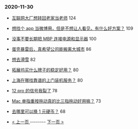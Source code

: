### 2020-11-30 
- [互联网大厂想转回老家当老师](https://www.v2ex.com/t/730399) 124
- [想找个 app 当微博用，但是不想让人看见，有什么好方案？](https://www.v2ex.com/t/730370) 109
- [没事不要长期把 MBP 连接电源和显示器](https://www.v2ex.com/t/730530) 100
- [蛋壳暴雷后，真希望公司能搬离大城市](https://www.v2ex.com/t/730491) 86
- [想去滑雪](https://www.v2ex.com/t/730446) 82
- [拓展坞买什么牌子的稳定好用？](https://www.v2ex.com/t/730417) 80
- [上海在哪找靠谱的上门装机服务？](https://www.v2ex.com/t/730463) 80
- [12 pro 的信号我裂了](https://www.v2ex.com/t/730488) 78
- [Mac 单指重按拖动真的比三指拖动好用嘛？](https://www.v2ex.com/t/730557) 73
- [去哪里可以换 1 元硬币？](https://www.v2ex.com/t/730474) 68 

- [ < 上一页 ](https://github.com/able8/v2ex-hot-record/blob/master/2020-11-29.md) -------- [ 下一页 > ](https://github.com/able8/v2ex-hot-record/blob/master/2020-12-01.md)